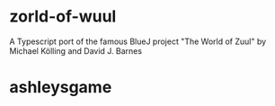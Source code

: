 # zorld-of-wuul
A Typescript port of the famous BlueJ project "The World of Zuul" by Michael Kölling and David J. Barnes
# ashleysgame
